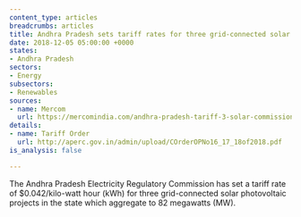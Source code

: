 ```yaml
---
content_type: articles
breadcrumbs: articles
title: Andhra Pradesh sets tariff rates for three grid-connected solar projects
date: 2018-12-05 05:00:00 +0000
states:
- Andhra Pradesh
sectors:
- Energy
subsectors:
- Renewables
sources:
- name: Mercom
  url: https://mercomindia.com/andhra-pradesh-tariff-3-solar-commission-delay/
details:
- name: Tariff Order
  url: http://aperc.gov.in/admin/upload/COrderOPNo16_17_18of2018.pdf
is_analysis: false

---
```

The Andhra Pradesh Electricity Regulatory Commission has set a tariff rate of $0.042/kilo-watt hour (kWh) for three grid-connected solar photovoltaic projects in the state which aggregate to 82 megawatts (MW).